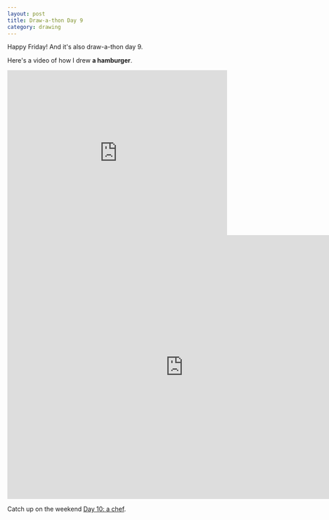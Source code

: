 ```yaml
---
layout: post
title: Draw-a-thon Day 9
category: drawing
---
```


Happy Friday! And it's also draw-a-thon day 9.

Here's a video of how I drew **a hamburger**.

<iframe src="https://player.vimeo.com/video/123144502" width="500" height="375" frameborder="0" webkitallowfullscreen mozallowfullscreen allowfullscreen class="show-on-mobile"></iframe>

<iframe src="https://player.vimeo.com/video/123144502" width="800" height="600" frameborder="0" webkitallowfullscreen mozallowfullscreen allowfullscreen class="show-on-phablet"></iframe>

Catch up on the weekend <a href="/twitter-drawathon">Day 10: a chef</a>.
